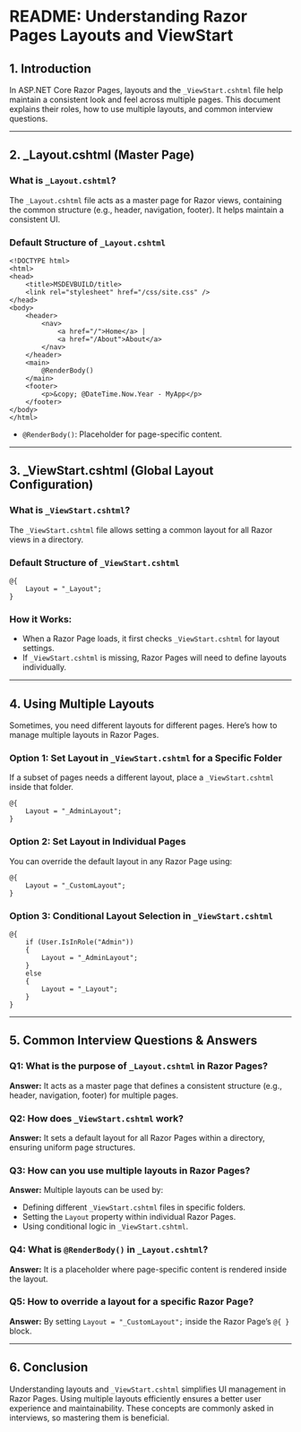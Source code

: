 # README: Understanding Razor Pages Layouts and ViewStart

## 1. Introduction

In ASP.NET Core Razor Pages, layouts and the `_ViewStart.cshtml` file help maintain a consistent look and feel across multiple pages. This document explains their roles, how to use multiple layouts, and common interview questions.

---

## 2. \_Layout.cshtml (Master Page)

### What is `_Layout.cshtml`?

The `_Layout.cshtml` file acts as a master page for Razor views, containing the common structure (e.g., header, navigation, footer). It helps maintain a consistent UI.

### Default Structure of `_Layout.cshtml`

```razor
<!DOCTYPE html>
<html>
<head>
    <title>MSDEVBUILD/title>
    <link rel="stylesheet" href="/css/site.css" />
</head>
<body>
    <header>
        <nav>
            <a href="/">Home</a> |
            <a href="/About">About</a>
        </nav>
    </header>
    <main>
        @RenderBody()
    </main>
    <footer>
        <p>&copy; @DateTime.Now.Year - MyApp</p>
    </footer>
</body>
</html>
```

- `@RenderBody()`: Placeholder for page-specific content.

---

## 3. \_ViewStart.cshtml (Global Layout Configuration)

### What is `_ViewStart.cshtml`?

The `_ViewStart.cshtml` file allows setting a common layout for all Razor views in a directory.

### Default Structure of `_ViewStart.cshtml`

```razor
@{
    Layout = "_Layout";
}
```

### How it Works:

- When a Razor Page loads, it first checks `_ViewStart.cshtml` for layout settings.
- If `_ViewStart.cshtml` is missing, Razor Pages will need to define layouts individually.

---

## 4. Using Multiple Layouts

Sometimes, you need different layouts for different pages. Here’s how to manage multiple layouts in Razor Pages.

### Option 1: Set Layout in `_ViewStart.cshtml` for a Specific Folder

If a subset of pages needs a different layout, place a `_ViewStart.cshtml` inside that folder.

```razor
@{
    Layout = "_AdminLayout";
}
```

### Option 2: Set Layout in Individual Pages

You can override the default layout in any Razor Page using:

```razor
@{
    Layout = "_CustomLayout";
}
```

### Option 3: Conditional Layout Selection in `_ViewStart.cshtml`

```razor
@{
    if (User.IsInRole("Admin"))
    {
        Layout = "_AdminLayout";
    }
    else
    {
        Layout = "_Layout";
    }
}
```

---

## 5. Common Interview Questions & Answers

### Q1: What is the purpose of `_Layout.cshtml` in Razor Pages?

**Answer:** It acts as a master page that defines a consistent structure (e.g., header, navigation, footer) for multiple pages.

### Q2: How does `_ViewStart.cshtml` work?

**Answer:** It sets a default layout for all Razor Pages within a directory, ensuring uniform page structures.

### Q3: How can you use multiple layouts in Razor Pages?

**Answer:** Multiple layouts can be used by:

- Defining different `_ViewStart.cshtml` files in specific folders.
- Setting the `Layout` property within individual Razor Pages.
- Using conditional logic in `_ViewStart.cshtml`.

### Q4: What is `@RenderBody()` in `_Layout.cshtml`?

**Answer:** It is a placeholder where page-specific content is rendered inside the layout.

### Q5: How to override a layout for a specific Razor Page?

**Answer:** By setting `Layout = "_CustomLayout";` inside the Razor Page’s `@{ }` block.

---

## 6. Conclusion

Understanding layouts and `_ViewStart.cshtml` simplifies UI management in Razor Pages. Using multiple layouts efficiently ensures a better user experience and maintainability. These concepts are commonly asked in interviews, so mastering them is beneficial.

